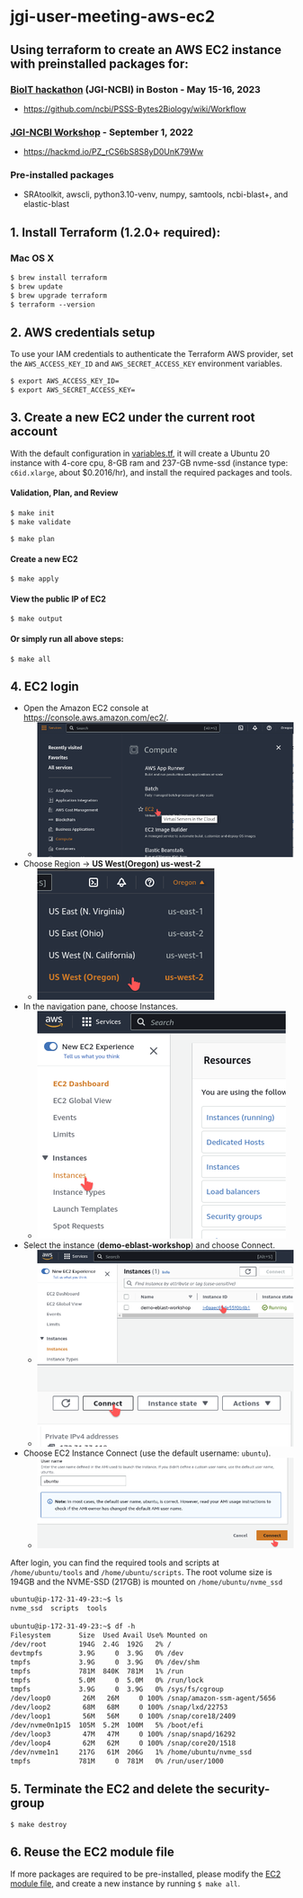 # jgi-user-meeting-aws-ec2
## Using terraform to create an AWS EC2 instance with preinstalled packages for:
### [BioIT hackathon](https://www.bio-itworldexpo.com/fair-data-hackathon) (JGI-NCBI) in Boston - May 15-16, 2023
 * https://github.com/ncbi/PSSS-Bytes2Biology/wiki/Workflow

### [JGI-NCBI Workshop](https://usermeeting.jgi.doe.gov/workshops/) - September 1, 2022
 * https://hackmd.io/PZ_rCS6bS8S8yD0UnK79Ww 


### Pre-installed packages
  * SRAtoolkit, awscli, python3.10-venv, numpy, samtools, ncbi-blast+, and elastic-blast 

## 1. Install Terraform (1.2.0+ required):
### Mac OS X
```
$ brew install terraform
$ brew update
$ brew upgrade terraform
$ terraform --version
```

## 2. AWS credentials setup
To use your IAM credentials to authenticate the Terraform AWS provider, set the `AWS_ACCESS_KEY_ID` and `AWS_SECRET_ACCESS_KEY` environment variables.
```
$ export AWS_ACCESS_KEY_ID=
$ export AWS_SECRET_ACCESS_KEY=
```

## 3. Create a new EC2 under the current root account
With the default configuration in [variables.tf](./variables.tf), it will create a Ubuntu 20 instance with 4-core cpu, 8-GB ram and 237-GB nvme-ssd (instance type: `c6id.xlarge`, about $0.2016/hr), and install the required packages and tools. 
#### Validation, Plan, and Review
```
$ make init
$ make validate
```
```
$ make plan
```

#### Create a new EC2
```
$ make apply
```

#### View the public IP of EC2
```
$ make output
```

#### Or simply run all above steps:
```
$ make all
```

## 4. EC2 login
* Open the Amazon EC2 console at https://console.aws.amazon.com/ec2/.
  * ![img](png/02_ec2_service.png)
* Choose Region -> __US West(Oregon) us-west-2__
  * ![img](png/01_ec2_region.png)
* In the navigation pane, choose Instances.
  * ![img](png/03_ec2_instance.png)
* Select the instance (__demo-eblast-workshop__) and choose Connect.
  * ![img](png/04_ec2_instance_id.png)
  * ![img](png/05_ec2_detail_connect.png)
* Choose EC2 Instance Connect (use the default username: `ubuntu`).
  * ![img](png/06_ec2_connect.png)


After login, you can find the required tools and scripts at `/home/ubuntu/tools` and `/home/ubuntu/scripts`. The root volume size is 194GB and the NVME-SSD (217GB) is mounted on `/home/ubuntu/nvme_ssd`

```
ubuntu@ip-172-31-49-23:~$ ls
nvme_ssd  scripts  tools

ubuntu@ip-172-31-49-23:~$ df -h
Filesystem       Size  Used Avail Use% Mounted on
/dev/root        194G  2.4G  192G   2% /
devtmpfs         3.9G     0  3.9G   0% /dev
tmpfs            3.9G     0  3.9G   0% /dev/shm
tmpfs            781M  840K  781M   1% /run
tmpfs            5.0M     0  5.0M   0% /run/lock
tmpfs            3.9G     0  3.9G   0% /sys/fs/cgroup
/dev/loop0        26M   26M     0 100% /snap/amazon-ssm-agent/5656
/dev/loop2        68M   68M     0 100% /snap/lxd/22753
/dev/loop1        56M   56M     0 100% /snap/core18/2409
/dev/nvme0n1p15  105M  5.2M  100M   5% /boot/efi
/dev/loop3        47M   47M     0 100% /snap/snapd/16292
/dev/loop4        62M   62M     0 100% /snap/core20/1518
/dev/nvme1n1     217G   61M  206G   1% /home/ubuntu/nvme_ssd
tmpfs            781M     0  781M   0% /run/user/1000
```

## 5. Terminate the EC2 and delete the security-group
```
$ make destroy
```

## 6. Reuse the EC2 module file 
If more packages are required to be pre-installed, please modify the [EC2 module file](./modules/ec2_instance/main.tf), and create a new instance by running `$ make all`.
